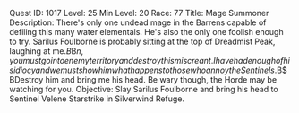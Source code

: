 Quest ID: 1017
Level: 25
Min Level: 20
Race: 77
Title: Mage Summoner
Description: There's only one undead mage in the Barrens capable of defiling this many water elementals. He's also the only one foolish enough to try. Sarilus Foulborne is probably sitting at the top of Dreadmist Peak, laughing at me.$B$B$n, you must go into enemy territory and destroy this miscreant. I have had enough of his idiocy and we must show him what happens to those who annoy the Sentinels.$B$BDestroy him and bring me his head. Be wary though, the Horde may be watching for you.
Objective: Slay Sarilus Foulborne and bring his head to Sentinel Velene Starstrike in Silverwind Refuge.
